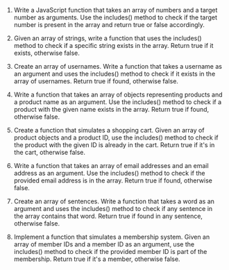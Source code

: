 1. Write a JavaScript function that takes an array of numbers and a target number as arguments. Use the includes() method to check if the target number is present in the array and return true or false accordingly.

2. Given an array of strings, write a function that uses the includes() method to check if a specific string exists in the array. Return true if it exists, otherwise false.

3. Create an array of usernames. Write a function that takes a username as an argument and uses the includes() method to check if it exists in the array of usernames. Return true if found, otherwise false.

4. Write a function that takes an array of objects representing products and a product name as an argument. Use the includes() method to check if a product with the given name exists in the array. Return true if found, otherwise false.

5. Create a function that simulates a shopping cart. Given an array of product objects and a product ID, use the includes() method to check if the product with the given ID is already in the cart. Return true if it's in the cart, otherwise false.

6. Write a function that takes an array of email addresses and an email address as an argument. Use the includes() method to check if the provided email address is in the array. Return true if found, otherwise false.

7. Create an array of sentences. Write a function that takes a word as an argument and uses the includes() method to check if any sentence in the array contains that word. Return true if found in any sentence, otherwise false.

8. Implement a function that simulates a membership system. Given an array of member IDs and a member ID as an argument, use the includes() method to check if the provided member ID is part of the membership. Return true if it's a member, otherwise false.